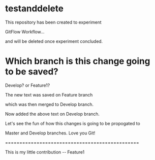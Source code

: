 # testanddelete

This repository has been created to experiment 

GitFlow Workflow...

and will be deleted once experiment concluded.

Which branch is this change going to be saved?
==============================================
Develop? or Feature1?

The new text was saved on Feature branch

which was then merged to Develop branch.

Now added the above text on Develop branch.

Let's see the fun of how this changes is going to be propogated to

Master and Develop branches.  Love you Git!

===============================================

This is my little contribution -- Feature1


